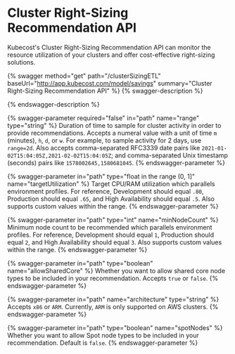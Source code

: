# Cluster Right-Sizing Recommendation API

Kubecost's Cluster Right-Sizing Recommendation API can monitor the resource utilization of your clusters and offer cost-effective right-sizing solutions.

{% swagger method="get" path="/clusterSizingETL" baseUrl="http://app.kubecost.com/model/savings" summary="Cluster Right-Sizing Recommendation API" %}
{% swagger-description %}

{% endswagger-description %}

{% swagger-parameter required="false" in="path" name="range" type="string" %}
Duration of time to sample for cluster activity in order to provide recommendations. Accepts a numeral value with a unit of time `m` (minutes), `h`, `d`, or `w`. For example, to sample activity for 2 days, use `range=2d`. Also accepts comma-separated RFC3339 date pairs like `2021-01-02T15:04:05Z,2021-02-02T15:04:05Z`; and comma-separated Unix timestamp (seconds) pairs like `1578002645,1580681045`.
{% endswagger-parameter %}

{% swagger-parameter in="path" type="float in the range (0, 1]" name="targetUtilization" %}
Target CPU/RAM utilization which parallels environment profiles. For reference, Development should equal `.80`, Production should equal `.65`, and High Availability should equal `.5`. Also supports custom values within the range.
{% endswagger-parameter %}

{% swagger-parameter in="path" type="int" name="minNodeCount" %}
Minimum node count to be recommended which parallels environment profiles. For reference, Development should equal `1`, Production should equal `2`, and High Availability should equal `3`. Also supports custom values within the range.
{% endswagger-parameter %}

{% swagger-parameter in="path" type="boolean" name="allowSharedCore" %}
Whether you want to allow shared core node types to be included in your recommendation. Accepts `true` or `false`.
{% endswagger-parameter %}

{% swagger-parameter in="path" name="architecture" type="string" %}
Accepts `x86` or `ARM`. Currently, `ARM` is only supported on AWS clusters.
{% endswagger-parameter %}

{% swagger-parameter in="path" type="boolean" name="spotNodes" %}
Whether you want to allow Spot node types to be included in your recommendation. Default is `false`.
{% endswagger-parameter %}